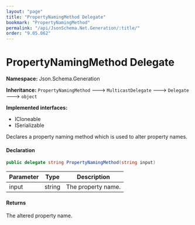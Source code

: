 ```yaml
---
layout: "page"
title: "PropertyNamingMethod Delegate"
bookmark: "PropertyNamingMethod"
permalink: "/api/JsonSchema.Net.Generation/:title/"
order: "9.05.062"
---
```

# PropertyNamingMethod Delegate

**Namespace:** Json.Schema.Generation

**Inheritance:**
`PropertyNamingMethod`
 🡒 
`MulticastDelegate`
 🡒 
`Delegate`
 🡒 
`object`

**Implemented interfaces:**

- ICloneable
- ISerializable

Declares a property naming method which is used to alter property names.

#### Declaration

```c#
public delegate string PropertyNamingMethod(string input)
```

| Parameter | Type | Description |
|---|---|---|
| input | string | The property name. |


#### Returns

The altered property name.

